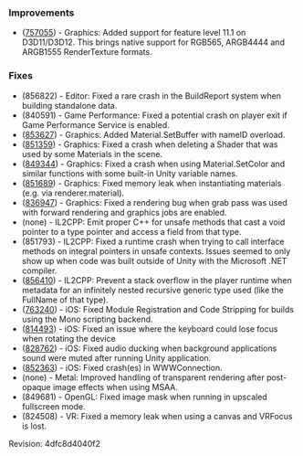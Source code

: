 ### Improvements

*   ([757055](https://issuetracker.unity3d.com/product/unity/issues/guid/757055/)) - Graphics: Added support for feature level 11.1 on D3D11/D3D12. This brings native support for RGB565, ARGB4444 and ARGB1555 RenderTexture formats.

### Fixes

*   (856822) - Editor: Fixed a rare crash in the BuildReport system when building standalone data.
*   (840591) - Game Performance: Fixed a potential crash on player exit if Game Performance Service is enabled.
*   ([853627](https://issuetracker.unity3d.com/product/unity/issues/guid/853627/)) - Graphics: Added Material.SetBuffer with nameID overload.
*   ([851359](https://issuetracker.unity3d.com/product/unity/issues/guid/851359/)) - Graphics: Fixed a crash when deleting a Shader that was used by some Materials in the scene.
*   ([849344](https://issuetracker.unity3d.com/product/unity/issues/guid/849344/)) - Graphics: Fixed a crash when using Material.SetColor and similar functions with some built-in Unity variable names.
*   ([851689](https://issuetracker.unity3d.com/product/unity/issues/guid/851689/)) - Graphics: Fixed memory leak when instantiating materials (e.g. via renderer.material).
*   ([836947](https://issuetracker.unity3d.com/product/unity/issues/guid/836947/)) - Graphics: Fixed a rendering bug when grab pass was used with forward rendering and graphics jobs are enabled.
*   (none) - IL2CPP: Emit proper C++ for unsafe methods that cast a void pointer to a type pointer and access a field from that type.
*   (851793) - IL2CPP: Fixed a runtime crash when trying to call interface methods on integral pointers in unsafe contexts. Issues seemed to only show up when code was built outside of Unity with the Microsoft .NET compiler.
*   ([856410](https://issuetracker.unity3d.com/product/unity/issues/guid/856410/)) - IL2CPP: Prevent a stack overflow in the player runtime when metadata for an infinitely nested recursive generic type used (like the FullName of that type).
*   ([763240](https://issuetracker.unity3d.com/product/unity/issues/guid/763240/)) - iOS: Fixed Module Registration and Code Stripping for builds using the Mono scripting backend.
*   ([814493](https://issuetracker.unity3d.com/product/unity/issues/guid/814493/)) - iOS: Fixed an issue where the keyboard could lose focus when rotating the device
*   ([828762](https://issuetracker.unity3d.com/product/unity/issues/guid/828762/)) - iOS: Fixed audio ducking when background applications sound were muted after running Unity application.
*   ([852363](https://issuetracker.unity3d.com/product/unity/issues/guid/852363/)) - iOS: Fixed crash(es) in WWWConnection.
*   (none) - Metal: Improved handling of transparent rendering after post-opaque image effects when using MSAA.
*   (849681) - OpenGL: Fixed image mask when running in upscaled fullscreen mode.
*   (824508) - VR: Fixed a memory leak when using a canvas and VRFocus is lost.

Revision: 4dfc8d4040f2